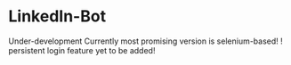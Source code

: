 # LinkedIn-Bot
Under-development
Currently most promising version is selenium-based!
! persistent login feature yet to be added!
